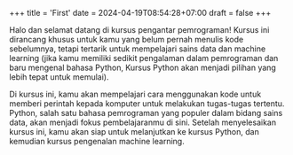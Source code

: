 +++
title = 'First'
date = 2024-04-19T08:54:28+07:00
draft = false
+++

Halo dan selamat datang di kursus pengantar pemrograman! Kursus ini dirancang khusus untuk kamu yang belum pernah menulis kode sebelumnya, tetapi tertarik untuk mempelajari sains data dan machine learning (jika kamu memiliki sedikit pengalaman dalam pemrograman dan baru mengenal bahasa Python, Kursus Python akan menjadi pilihan yang lebih tepat untuk memulai).

Di kursus ini, kamu akan mempelajari cara menggunakan kode untuk memberi perintah kepada komputer untuk melakukan tugas-tugas tertentu. Python, salah satu bahasa pemrograman yang populer dalam bidang sains data, akan menjadi fokus pembelajaranmu di sini. Setelah menyelesaikan kursus ini, kamu akan siap untuk melanjutkan ke kursus Python, dan kemudian kursus pengenalan machine learning.